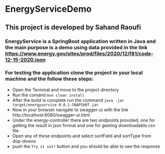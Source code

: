# EnergyServiceDemo

## This project is developed by Sahand Raoufi

### EnergyService is a SpringBoot application written in Java and the main purpose is a demo using data provided in the link https://www.energy.gov/sites/prod/files/2020/12/f81/code-12-15-2020.json

### For testing the application clone the project in your local machine and the follow these steps:
* Open the Terminal and move to the project directory
* Run the comand ```mvn clean install```
* After the build is complete run the command ```java -jar target/energyservice-0.0.1-SNAPSHOT.jar```
* Now in your browser navigate to swagger-ui with the link http://localhost:8080/swagger-ui.html
* Under the energy-controller there are two endpoints provided, one for getting the result in json format and one for geeting downloadable csv file
* Open any of these endpoints and select sortField and sortType from dop-downs
* push the ```Try it out!``` button and you should be able to see the response
